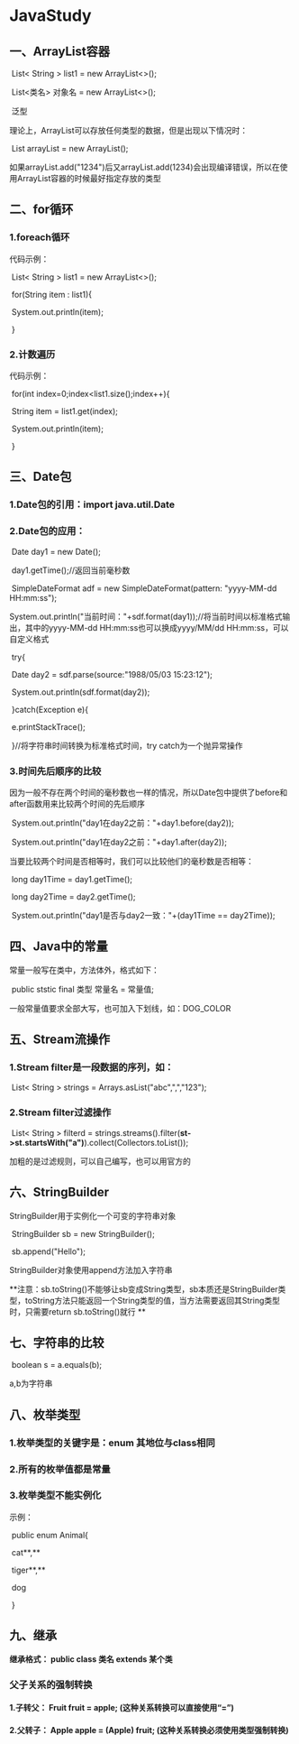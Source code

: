 # JavaStudy

## 一、ArrayList容器

​	List< String > list1 = new ArrayList<>();

​	List<类名> 对象名 = new ArrayList<>();

​	泛型

理论上，ArrayList可以存放任何类型的数据，但是出现以下情况时：

​	List arrayList = new ArrayList();

如果arrayList.add("1234")后又arrayList.add(1234)会出现编译错误，所以在使用ArrayList容器的时候最好指定存放的类型

## 二、for循环

### 1.foreach循环

代码示例：

​	List< String > list1 = new ArrayList<>();

​	for(String item : list1){

​		System.out.println(item);

​	}

### 2.计数遍历

代码示例：

​	for(int index=0;index<list1.size();index++){

​		String item = list1.get(index);

​		System.out.println(item);

​	}

## 三、Date包

### 1.Date包的引用：import java.util.Date

### 2.Date包的应用：

​	Date day1 = new Date();

​	day1.getTime();//返回当前毫秒数

​	SimpleDateFormat adf = new SimpleDateFormat(pattern: "yyyy-MM-dd HH:mm:ss");

​	System.out.println("当前时间："+sdf.format(day1));//将当前时间以标准格式输出，其中的yyyy-MM-dd HH:mm:ss也可以换成yyyy/MM/dd HH:mm:ss，可以自定义格式

​	try{

​		Date day2 = sdf.parse(source:"1988/05/03 15:23:12");

​		System.out.println(sdf.format(day2));

​	}catch(Exception e){

​		e.printStackTrace();

​	}//将字符串时间转换为标准格式时间，try catch为一个抛异常操作

### 3.时间先后顺序的比较

因为一般不存在两个时间的毫秒数也一样的情况，所以Date包中提供了before和after函数用来比较两个时间的先后顺序

​	System.out.println("day1在day2之前："+day1.before(day2));

​	System.out.println("day1在day2之前："+day1.after(day2));

当要比较两个时间是否相等时，我们可以比较他们的毫秒数是否相等：

​	long day1Time = day1.getTime();

​	long day2Time = day2.getTime();

​	System.out.println("day1是否与day2一致："+(day1Time == day2Time));

## 四、Java中的常量

常量一般写在类中，方法体外，格式如下：

​	public ststic final 类型 常量名 = 常量值;

一般常量值要求全部大写，也可加入下划线，如：DOG_COLOR

## 五、Stream流操作

### 1.Stream filter是一段数据的序列，如：

​	List< String > strings = Arrays.asList("abc",",","123");

### 2.Stream filter过滤操作

​	List< String > filterd = strings.streams().filter(**st->st.startsWith("a")**).collect(Collectors.toList());

加粗的是过滤规则，可以自己编写，也可以用官方的

## 六、StringBuilder

StringBuilder用于实例化一个可变的字符串对象

​	StringBuilder sb = new StringBuilder();

​	sb.append("Hello");

StringBuilder对象使用append方法加入字符串

**注意：sb.toString()不能够让sb变成String类型，sb本质还是StringBuilder类型，toString方法只能返回一个String类型的值，当方法需要返回其String类型时，只需要return sb.toString()就行 **

## 七、字符串的比较

​	boolean s = a.equals(b);

a,b为字符串

## 八、枚举类型

### 1.枚举类型的关键字是：enum 其地位与class相同

### 2.所有的枚举值都是常量

### 3.枚举类型不能实例化

示例：

​	public enum Animal{

​		cat**,**

​		tiger**,**

​		dog

​	}

## 九、继承

**继承格式： public class 类名 extends 某个类**

### 父子关系的强制转换

#### 1.子转父： Fruit fruit = apple; (这种关系转换可以直接使用“=”)

#### 2.父转子： Apple apple = (Apple) fruit; (这种关系转换必须使用类型强制转换)

